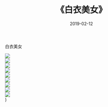﻿---
layout: post
title:  《白衣美女》
date:   2019-02-12
img: http://img.660000.xyz/Sharelink/唯美/2019/白衣美女/000.jpg
categories: [美女, 清纯, 唯美]
---

白衣美女

  ![](http://img.660000.xyz/Sharelink/唯美/2019/白衣美女/001.jpg) <br> ![](http://img.660000.xyz/Sharelink/唯美/2019/白衣美女/002.jpg) <br> ![](http://img.660000.xyz/Sharelink/唯美/2019/白衣美女/003.jpg) <br> ![](http://img.660000.xyz/Sharelink/唯美/2019/白衣美女/004.jpg) <br> ![](http://img.660000.xyz/Sharelink/唯美/2019/白衣美女/005.jpg) <br> ![](http://img.660000.xyz/Sharelink/唯美/2019/白衣美女/006.jpg) <br> ![](http://img.660000.xyz/Sharelink/唯美/2019/白衣美女/007.jpg) <br> ![](http://img.660000.xyz/Sharelink/唯美/2019/白衣美女/008.jpg) <br> ![](http://img.660000.xyz/Sharelink/唯美/2019/白衣美女/009.jpg) <br>) <br>